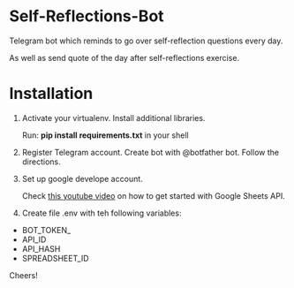 # Self-Reflections-Bot
Telegram bot which reminds to go over self-reflection questions every day.

As well as send quote of the day after self-reflections exercise.

# Installation

 1. Activate your virtualenv. Install additional libraries.
    
    Run: **pip install requirements.txt** in your shell
 
 2. Register Telegram account. Create bot with @botfather bot. Follow the directions.
 
 3. Set up google develope account.
 
    Check [this youtube video](https://www.youtube.com/watch?v=4ssigWmExak) on how to get started with Google Sheets API.
 
 3. Create file .env with teh following variables:
 
  - BOT_TOKEN_
  - API_ID
  - API_HASH
  - SPREADSHEET_ID

Cheers!
